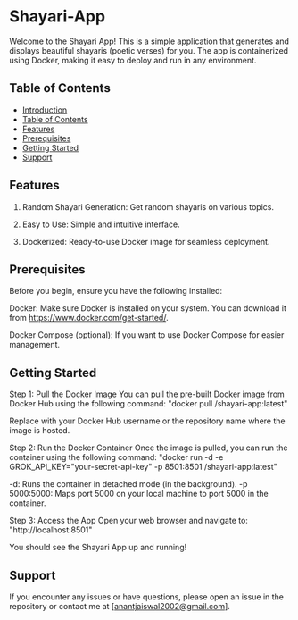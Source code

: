 # Shayari-App    

Welcome to the Shayari App! This is a simple application that generates and displays beautiful shayaris (poetic verses) for you. The app is containerized using Docker, making it easy to deploy and run in any environment.

## Table of Contents

- [Introduction](#Shayari-App)
- [Table of Contents](#table-of-contents)
- [Features](#Features)
- [Prerequisites](#prerequisites)
- [Getting Started](#getting-started)
- [Support](#Support)

## Features
1. Random Shayari Generation: Get random shayaris on various topics.

2. Easy to Use: Simple and intuitive interface.

3. Dockerized: Ready-to-use Docker image for seamless deployment.

## Prerequisites

Before you begin, ensure you have the following installed:

Docker: Make sure Docker is installed on your system. You can download it from https://www.docker.com/get-started/.

Docker Compose (optional): If you want to use Docker Compose for easier management.

## Getting Started

Step 1: Pull the Docker Image
You can pull the pre-built Docker image from Docker Hub using the following command: "docker pull <your-dockerhub-username>/shayari-app:latest"

Replace <your-dockerhub-username> with your Docker Hub username or the repository name where the image is hosted.

Step 2: Run the Docker Container
Once the image is pulled, you can run the container using the following command: "docker run -d -e GROK_API_KEY="your-secret-api-key" -p 8501:8501 <your-dockerhub-username>/shayari-app:latest"

 -d: Runs the container in detached mode (in the background).
 -p 5000:5000: Maps port 5000 on your local machine to port 5000 in the container.

Step 3: Access the App
Open your web browser and navigate to: "http://localhost:8501"

You should see the Shayari App up and running!

## Support

If you encounter any issues or have questions, please open an issue in the repository or contact me at [anantjaiswal2002@gmail.com].
